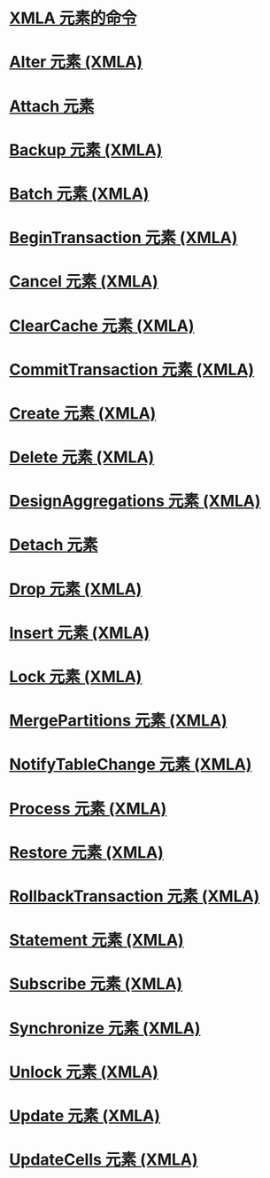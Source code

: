 # [XMLA 元素的命令](xml-elements-commands.md)

# [Alter 元素 (XMLA)](alter-element-xmla.md)
# [Attach 元素](attach-element.md)
# [Backup 元素 (XMLA)](backup-element-xmla.md)
# [Batch 元素 (XMLA)](batch-element-xmla.md)
# [BeginTransaction 元素 (XMLA)](begintransaction-element-xmla.md)
# [Cancel 元素 (XMLA)](cancel-element-xmla.md)
# [ClearCache 元素 (XMLA)](clearcache-element-xmla.md)
# [CommitTransaction 元素 (XMLA)](committransaction-element-xmla.md)
# [Create 元素 (XMLA)](create-element-xmla.md)
# [Delete 元素 (XMLA)](delete-element-xmla.md)
# [DesignAggregations 元素 (XMLA)](designaggregations-element-xmla.md)
# [Detach 元素](detach-element.md)
# [Drop 元素 (XMLA)](drop-element-xmla.md)
# [Insert 元素 (XMLA)](insert-element-xmla.md)
# [Lock 元素 (XMLA)](lock-element-xmla.md)
# [MergePartitions 元素 (XMLA)](mergepartitions-element-xmla.md)
# [NotifyTableChange 元素 (XMLA)](notifytablechange-element-xmla.md)
# [Process 元素 (XMLA)](process-element-xmla.md)
# [Restore 元素 (XMLA)](restore-element-xmla.md)
# [RollbackTransaction 元素 (XMLA)](rollbacktransaction-element-xmla.md)
# [Statement 元素 (XMLA)](statement-element-xmla.md)
# [Subscribe 元素 (XMLA)](subscribe-element-xmla.md)
# [Synchronize 元素 (XMLA)](synchronize-element-xmla.md)
# [Unlock 元素 (XMLA)](unlock-element-xmla.md)
# [Update 元素 (XMLA)](update-element-xmla.md)
# [UpdateCells 元素 (XMLA)](updatecells-element-xmla.md)
